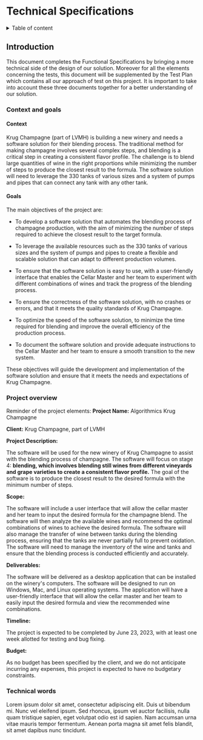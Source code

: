 # Technical Specifications

<details>

<summary>
Table of content
</summary>

- [Technical Specifications](#technical-specifications)
  - [Introduction](#introduction)
    - [Context and goals](#context-and-goals)
      - [Context](#context)
      - [Goals](#goals)
    - [Project overview](#project-overview)
    - [Technical words](#technical-words)

</details>

## Introduction

This document completes the Functional Specifications by bringing a more technical side of the design of our solution. Moreover for all the elements concerning the tests, this document will be supplemented by the Test Plan which contains all our approach of test on this project.
It is important to take into account these three documents together for a better understanding of our solution.

### Context and goals

#### Context

Krug Champagne (part of LVMH) is building a new winery and needs a software solution for their blending process. The traditional method for making champagne involves several complex steps, and blending is a critical step in creating a consistent flavor profile. The challenge is to blend large quantities of wine in the right proportions while minimizing the number of steps to produce the closest result to the formula. The software solution will need to leverage the 330 tanks of various sizes and a system of pumps and pipes that can connect any tank with any other tank.

#### Goals

The main objectives of the project are:

- To develop a software solution that automates the blending process of champagne production, with the aim of minimizing the number of steps required to achieve the closest result to the target formula.

- To leverage the available resources such as the 330 tanks of various sizes and the system of pumps and pipes to create a flexible and scalable solution that can adapt to different production volumes.

- To ensure that the software solution is easy to use, with a user-friendly interface that enables the Cellar Master and her team to experiment with different combinations of wines and track the progress of the blending process.

- To ensure the correctness of the software solution, with no crashes or errors, and that it meets the quality standards of Krug Champagne.

- To optimize the speed of the software solution, to minimize the time required for blending and improve the overall efficiency of the production process.

- To document the software solution and provide adequate instructions to the Cellar Master and her team to ensure a smooth transition to the new system.

These objectives will guide the development and implementation of the software solution and ensure that it meets the needs and expectations of Krug Champagne.

### Project overview

Reminder of the project elements:
**Project Name:** Algorithmics Krug Champagne

**Client:** Krug Champagne, part of LVMH

**Project Description:**

The software will be used for the new winery of Krug Champagne to assist with the blending process of champagne. The software will focus on stage 4: **blending, which involves blending still wines from different vineyards and grape varieties to create a consistent flavor profile.** The goal of the software is to produce the closest result to the desired formula with the minimum number of steps.

**Scope:**

The software will include a user interface that will allow the cellar master and her team to input the desired formula for the champagne blend. The software will then analyze the available wines and recommend the optimal combinations of wines to achieve the desired formula. The software will also manage the transfer of wine between tanks during the blending process, ensuring that the tanks are never partially full to prevent oxidation. The software will need to manage the inventory of the wine and tanks and ensure that the blending process is conducted efficiently and accurately.

**Deliverables:**

The software will be delivered as a desktop application that can be installed on the winery's computers. The software will be designed to run on Windows, Mac, and Linux operating systems. The application will have a user-friendly interface that will allow the cellar master and her team to easily input the desired formula and view the recommended wine combinations.

**Timeline:**

The project is expected to be completed by June 23, 2023, with at least one week allotted for testing and bug fixing.

**Budget:**

As no budget has been specified by the client, and we do not anticipate incurring any expenses, this project is expected to have no budgetary constraints.

### Technical words

Lorem ipsum dolor sit amet, consectetur adipiscing elit. Duis ut bibendum mi. Nunc vel eleifend ipsum. Sed rhoncus, ipsum vel auctor facilisis, nulla quam tristique sapien, eget volutpat odio est id sapien. Nam accumsan urna vitae mauris tempor fermentum. Aenean porta magna sit amet felis blandit, sit amet dapibus nunc tincidunt.

